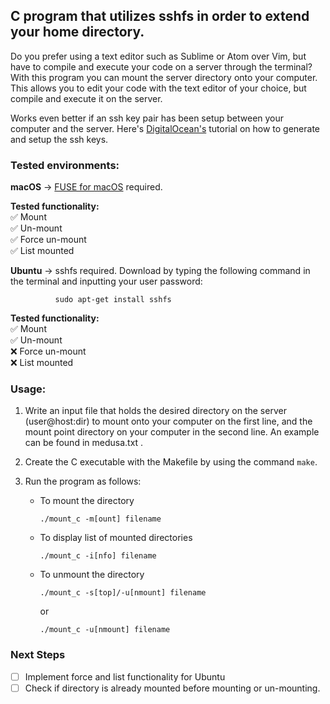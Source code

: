 ## C program that utilizes sshfs in order to extend your home directory.

Do you prefer using a text editor such as Sublime or Atom over Vim, but have
to compile and execute your code on a server through the terminal? With this
program you can mount the server directory onto your computer. This allows you
to edit your code with the text editor of your choice, but compile and execute
it on the server.

Works even better if an ssh key pair has been setup between your computer and
the server. Here's [DigitalOcean's](goo.gl/Vk5au) tutorial on how to generate
and setup the ssh keys.

### Tested environments:
__macOS__ -> [FUSE for macOS](https://osxfuse.github.io/) required.

**Tested functionality:**  
:white_check_mark: Mount           
:white_check_mark: Un-mount  
:white_check_mark: Force un-mount  
:white_check_mark: List mounted  

__Ubuntu__ -> sshfs required. Download by typing the following command in the
              terminal and inputting your user password:

              sudo apt-get install sshfs

**Tested functionality:**  
:white_check_mark: Mount  
:white_check_mark: Un-mount  
:x: Force un-mount   
:x: List mounted    

### Usage:
1. Write an input file that holds the desired directory on the server
(user@host:dir) to mount onto your computer on the first line, and the mount
point directory on your computer in the second line. An example can be found in
medusa.txt .

2. Create the C executable with the Makefile by using the command `make`.

3. Run the program as follows:
    - To mount the directory
      ```
      ./mount_c -m[ount] filename
      ```
    - To display list of mounted directories
      ```
      ./mount_c -i[nfo] filename
      ```
    - To unmount the directory
      ```
      ./mount_c -s[top]/-u[nmount] filename
      ```
      or
      ```
      ./mount_c -u[nmount] filename
      ```

### Next Steps
- [ ] Implement force and list functionality for Ubuntu  
- [ ] Check if directory is already mounted before mounting or un-mounting.
